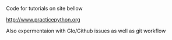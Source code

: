 Code for tutorials on site bellow

http://www.practicepython.org

Also expermentaion with Glo/Github issues as well as git workflow
